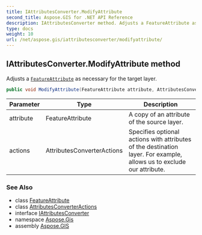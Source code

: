 ```yaml
---
title: IAttributesConverter.ModifyAttribute
second_title: Aspose.GIS for .NET API Reference
description: IAttributesConverter method. Adjusts a FeatureAttribute as necessary for the target layer
type: docs
weight: 10
url: /net/aspose.gis/iattributesconverter/modifyattribute/
---
```

## IAttributesConverter.ModifyAttribute method

Adjusts a [`FeatureAttribute`](../../featureattribute/) as necessary for the target layer.

```csharp
public void ModifyAttribute(FeatureAttribute attribute, AttributesConverterActions actions)
```

| Parameter | Type | Description |
| --- | --- | --- |
| attribute | FeatureAttribute | A copy of an attribute of the source layer. |
| actions | AttributesConverterActions | Specifies optional actions with attributes of the destination layer. For example, allows us to exclude our attribute. |

### See Also

* class [FeatureAttribute](../../featureattribute/)
* class [AttributesConverterActions](../../attributesconverteractions/)
* interface [IAttributesConverter](../)
* namespace [Aspose.Gis](../../iattributesconverter/)
* assembly [Aspose.GIS](../../../)


